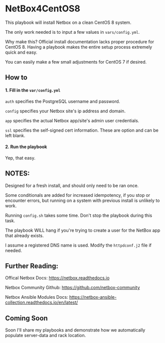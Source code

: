 # NetBox4CentOS8

This playbook will install Netbox on a clean CentOS 8 system. 

The only work needed is to input a few values in `vars/config.yml`.

Why make this? Official install documentation lacks proper procedure for CentOS 8. Having a playbook makes the entire setup process extremely quick and easy.

You can easily make a few small adjustments for CentOS 7 if desired.

## How to

#### 1. Fill in the `var/config.yml` 

`auth` specifies the PostgreSQL username and password.

`config` specifies your Netbox site's ip address and domain.

`app` specifies the actual Netbox app/site's admin user credentials.

`ssl` specifies the self-signed cert information. These are option and can be left blank.

#### 2. Run the playbook

Yep, that easy.

## NOTES:
Designed for a fresh install, and should only need to be ran once. 

Some conditionals are added for increased idempotency, if you stop or encounter errors, but running on a system with previous install is unlikely to work.

Running `config.sh` takes some time. Don't stop the playbook during this task.

The playbook WILL hang if you're trying to create a user for the NetBox app that already exists.

I assume a registered DNS name is used. Modify the `httpdconf.j2` file if needed.
  
## Further Reading:

Offical Netbox Docs: https://netbox.readthedocs.io

Netbox Community Github: https://github.com/netbox-community

Netbox Ansible Modules Docs: https://netbox-ansible-collection.readthedocs.io/en/latest/

## Coming Soon
Soon I'll share my playbooks and demonstrate how we automatically populate server-data and rack location.
